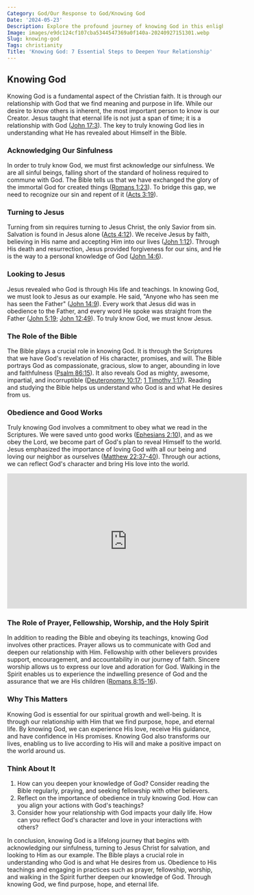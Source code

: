 ```yaml
---
Category: God/Our Response to God/Knowing God
Date: '2024-05-23'
Description: Explore the profound journey of knowing God in this enlightening article. Discover insights on spirituality, faith, and personal growth.
Image: images/e9dc124cf107cba5344547369a0f140a-20240927151301.webp
Slug: knowing-god
Tags: christianity
Title: 'Knowing God: 7 Essential Steps to Deepen Your Relationship'
---
```


## Knowing God

Knowing God is a fundamental aspect of the Christian faith. It is through our relationship with God that we find meaning and purpose in life. While our desire to know others is inherent, the most important person to know is our Creator. Jesus taught that eternal life is not just a span of time; it is a relationship with God ([John 17:3](https://www.bibleref.com/John/17/John-17-3.html)). The key to truly knowing God lies in understanding what He has revealed about Himself in the Bible.

### Acknowledging Our Sinfulness

In order to truly know God, we must first acknowledge our sinfulness. We are all sinful beings, falling short of the standard of holiness required to commune with God. The Bible tells us that we have exchanged the glory of the immortal God for created things ([Romans 1:23](https://www.bibleref.com/Romans/1/Romans-1-23.html)). To bridge this gap, we need to recognize our sin and repent of it ([Acts 3:19](https://www.bibleref.com/Acts/3/Acts-3-19.html)).

### Turning to Jesus

Turning from sin requires turning to Jesus Christ, the only Savior from sin. Salvation is found in Jesus alone ([Acts 4:12](https://www.bibleref.com/Acts/4/Acts-4-12.html)). We receive Jesus by faith, believing in His name and accepting Him into our lives ([John 1:12](https://www.bibleref.com/John/1/John-1-12.html)). Through His death and resurrection, Jesus provided forgiveness for our sins, and He is the way to a personal knowledge of God ([John 14:6](https://www.bibleref.com/John/14/John-14-6.html)).

### Looking to Jesus

Jesus revealed who God is through His life and teachings. In knowing God, we must look to Jesus as our example. He said, "Anyone who has seen me has seen the Father" ([John 14:9](https://www.bibleref.com/John/14/John-14-9.html)). Every work that Jesus did was in obedience to the Father, and every word He spoke was straight from the Father ([John 5:19](https://www.bibleref.com/John/5/John-5-19.html); [John 12:49](https://www.bibleref.com/John/12/John-12-49.html)). To truly know God, we must know Jesus.

### The Role of the Bible

The Bible plays a crucial role in knowing God. It is through the Scriptures that we have God's revelation of His character, promises, and will. The Bible portrays God as compassionate, gracious, slow to anger, abounding in love and faithfulness ([Psalm 86:15](https://www.bibleref.com/Psalm/86/Psalm-86-15.html)). It also reveals God as mighty, awesome, impartial, and incorruptible ([Deuteronomy 10:17](https://www.bibleref.com/Deuteronomy/10/Deuteronomy-10-17.html); [1 Timothy 1:17](https://www.bibleref.com/1-Timothy/1/1-Timothy-1-17.html)). Reading and studying the Bible helps us understand who God is and what He desires from us.

### Obedience and Good Works

Truly knowing God involves a commitment to obey what we read in the Scriptures. We were saved unto good works ([Ephesians 2:10](https://www.bibleref.com/Ephesians/2/Ephesians-2-10.html)), and as we obey the Lord, we become part of God's plan to reveal Himself to the world. Jesus emphasized the importance of loving God with all our being and loving our neighbor as ourselves ([Matthew 22:37-40](https://www.bibleref.com/Matthew/22/Matthew-22-37.html)). Through our actions, we can reflect God's character and bring His love into the world.


<iframe width="560" height="315" src="https://www.youtube.com/embed/QPywCD-TSd0" frameborder="0" allow="autoplay; encrypted-media" allowfullscreen></iframe>


### The Role of Prayer, Fellowship, Worship, and the Holy Spirit

In addition to reading the Bible and obeying its teachings, knowing God involves other practices. Prayer allows us to communicate with God and deepen our relationship with Him. Fellowship with other believers provides support, encouragement, and accountability in our journey of faith. Sincere worship allows us to express our love and adoration for God. Walking in the Spirit enables us to experience the indwelling presence of God and the assurance that we are His children ([Romans 8:15-16](https://www.bibleref.com/Romans/8/Romans-8-15.html)).

### Why This Matters

Knowing God is essential for our spiritual growth and well-being. It is through our relationship with Him that we find purpose, hope, and eternal life. By knowing God, we can experience His love, receive His guidance, and have confidence in His promises. Knowing God also transforms our lives, enabling us to live according to His will and make a positive impact on the world around us.

### Think About It

1. How can you deepen your knowledge of God? Consider reading the Bible regularly, praying, and seeking fellowship with other believers.
2. Reflect on the importance of obedience in truly knowing God. How can you align your actions with God's teachings?
3. Consider how your relationship with God impacts your daily life. How can you reflect God's character and love in your interactions with others?

In conclusion, knowing God is a lifelong journey that begins with acknowledging our sinfulness, turning to Jesus Christ for salvation, and looking to Him as our example. The Bible plays a crucial role in understanding who God is and what He desires from us. Obedience to His teachings and engaging in practices such as prayer, fellowship, worship, and walking in the Spirit further deepen our knowledge of God. Through knowing God, we find purpose, hope, and eternal life.